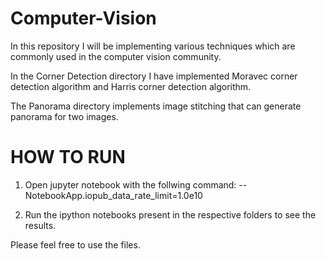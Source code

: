 # Computer-Vision
In this repository I will be implementing various techniques which are commonly used in the computer vision community.

In the Corner Detection directory I have implemented Moravec corner detection algorithm and Harris corner detection algorithm.

The Panorama directory implements image stitching that can generate panorama for two images.

# HOW TO RUN

1) Open jupyter notebook with the follwing command:
--NotebookApp.iopub_data_rate_limit=1.0e10

2) Run the ipython notebooks present in the respective folders to see the results.


Please feel free to use the files.
